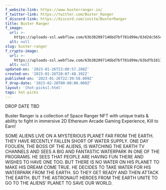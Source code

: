 ```yaml
---
f_website-link: https://www.busterranger.io/
f_twitter-link: https://twitter.com/Buster_Ranger
f_discord-link: https://discord.com/invite/BusterRanger
title: Buster Ranger
f_image:
  url: >-
    https://uploads-ssl.webflow.com/63b302097146bd7bf781d99e/63d2dc565482bdab85d84938_buster_ranger_pfp_1666242628465.gif
  alt: null
slug: buster-ranger
f_crypto-image:
  url: >-
    https://uploads-ssl.webflow.com/63b302097146bd7bf781d99e/63bdfb1811e947332b8b86a9_1175229_eth_ether_ethereum_icon%20(1).svg
  alt: null
updated-on: '2023-01-26T23:00:57.288Z'
created-on: '2023-01-26T20:07:48.392Z'
published-on: '2023-01-26T22:39:50.009Z'
f_drop-date: '2023-02-28T00:00:00.000Z'
layout: '[hot-picks].html'
tags: hot-picks
---
```


DROP DATE TBD

Buster Ranger is a collection of Space Ranger NFT with unique traits & ability to fight in immersive 2D Ethereum Arcade Gaming Experience, Kill to Earn!

SOME ALIENS LIVE ON A MYSTERIOUS PLANET FAR FROM THE EARTH. THEY HAVE RECENTLY FALLEN SHORT OF WATER SUPPLY. ONE DAY FOOLIEN, THE BOSS OF THE ALIENS, IS WATCHING THE EARTH TV CHANNELS AND SEES A BIG AND FANTASTIC WATERPARK IN ONE OF THE PROGRAMS. HE SEES THAT PEOPLE ARE HAVING FUN THERE AND WISHES TO HAVE ONE TOO. BUT THERE IS NO WATER ON HIS PLANET TO MAKE HIS DREAM COME TRUE. HE DECIDES TO TAKE WATER FOR HIS WATERPARK FROM THE EARTH. SO THEY GET READY AND THEN ATTACK THE EARTH. BUT THE ASTRONAUT HEROES FROM THE EARTH UNITE TO GO TO THE ALIENS’ PLANET TO SAVE OUR WORLD.

‍

  

‍
